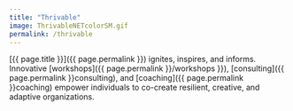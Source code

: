```yaml
---
title: "Thrivable"
image: ThrivableNETcolorSM.gif
permalink: /thrivable
---
```

[{{ page.title }}]({{ page.permalink }}) ignites, inspires, and informs. Innovative [workshops]({{ page.permalink }}/workshops }}), [consulting]({{ page.permalink }}consulting), and [coaching]({{ page.permalink }}coaching) empower individuals to co-create resilient, creative, and adaptive organizations.
